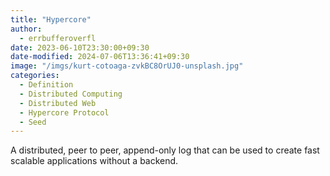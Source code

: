 ```yaml
---
title: "Hypercore"
author:
  - errbufferoverfl
date: 2023-06-10T23:30:00+09:30
date-modified: 2024-07-06T13:36:41+09:30
image: "/imgs/kurt-cotoaga-zvkBC8OrUJ0-unsplash.jpg"
categories:
  - Definition
  - Distributed Computing
  - Distributed Web
  - Hypercore Protocol
  - Seed
---
```


A distributed, peer to peer, append-only log that can be used to create fast scalable applications without a backend.
